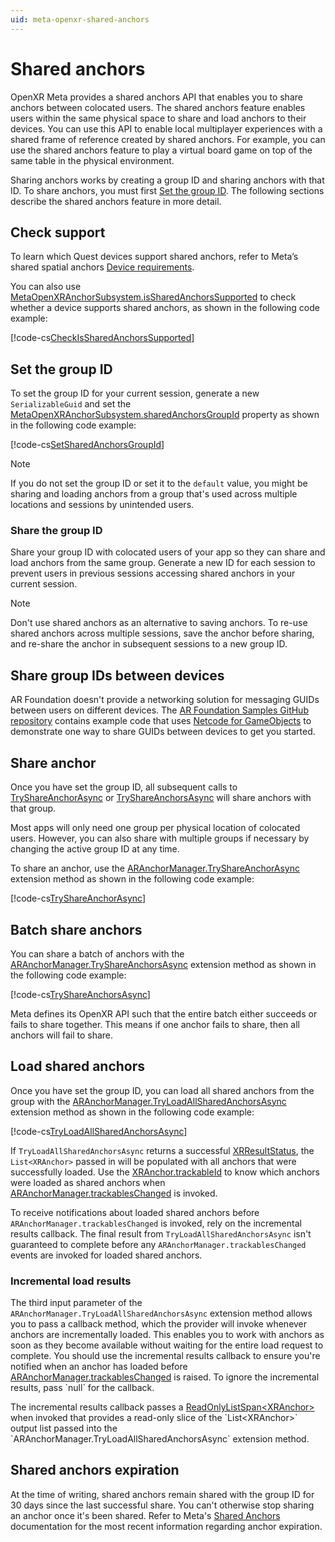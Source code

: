 ```yaml
---
uid: meta-openxr-shared-anchors
---
```

# Shared anchors

OpenXR Meta provides a shared anchors API that enables you to share anchors between colocated users. The shared anchors feature enables users within the same physical space to share and load anchors to their devices. You can use this API to enable local multiplayer experiences with a shared frame of reference created by shared anchors. For example, you can use the shared anchors feature to play a virtual board game on top of the same table in the physical environment.

Sharing anchors works by creating a group ID and sharing anchors with that ID. To share anchors, you must first [Set the group ID](#set-group-id). The following sections describe the shared anchors feature in more detail.

## Check support

To learn which Quest devices support shared anchors, refer to Meta’s shared spatial anchors [Device requirements](https://developers.meta.com/horizon/documentation/unity/unity-shared-spatial-anchors/#device-requirements).

You can also use [MetaOpenXRAnchorSubsystem.isSharedAnchorsSupported](xref:UnityEngine.XR.OpenXR.Features.Meta.MetaOpenXRAnchorSubsystem.isSharedAnchorsSupported) to check whether a device supports shared anchors, as shown in the following code example:

[!code-cs[CheckIsSharedAnchorsSupported](../../../Tests/Runtime/CodeSamples/Anchors/CheckSharedAnchorsSupportSample.cs#CheckIsSharedAnchorsSupported)]

<a id="set-group-id"></a>

## Set the group ID

To set the group ID for your current session, generate a new `SerializableGuid` and set the [MetaOpenXRAnchorSubsystem.sharedAnchorsGroupId](xref:UnityEngine.XR.OpenXR.Features.Meta.MetaOpenXRAnchorSubsystem.sharedAnchorsGroupId) property as shown in the following code example:

[!code-cs[SetSharedAnchorsGroupId](../../../Tests/Runtime/CodeSamples/Anchors/SetSharedAnchorsGroupIdSample.cs#SetSharedAnchorsGroupId)]

> [!NOTE]
> If you do not set the group ID or set it to the `default` value, you might be sharing and loading anchors from a group that's used across multiple locations and sessions by unintended users.

<a id="share-group-id"></a>

### Share the group ID

Share your group ID with colocated users of your app so they can share and load anchors from the same group. Generate a new ID for each session to prevent users in previous sessions accessing shared anchors in your current session.

> [!NOTE]
> Don't use shared anchors as an alternative to saving anchors. To re-use shared anchors across multiple sessions, save the anchor before sharing, and re-share the anchor in subsequent sessions to a new group ID.

## Share group IDs between devices

AR Foundation doesn't provide a networking solution for messaging GUIDs between users on different devices. The [AR Foundation Samples GitHub repository](https://github.com/Unity-Technologies/arfoundation-samples/blob/main/Scripts/Runtime/Networking/SharedAnchorsNetworkMessenger.cs) contains example code that uses [Netcode for GameObjects](https://docs-multiplayer.unity3d.com/netcode/current/about/) to demonstrate one way to share GUIDs between devices to get you started.

## Share anchor

Once you have set the group ID, all subsequent calls to [TryShareAnchorAsync](xref:UnityEngine.XR.OpenXR.Features.Meta.MetaOpenXRAnchorManagerExtensions.TryShareAnchorAsync(UnityEngine.XR.ARFoundation.ARAnchorManager,UnityEngine.XR.ARFoundation.ARAnchor)) or [TryShareAnchorsAsync](xref:UnityEngine.XR.OpenXR.Features.Meta.MetaOpenXRAnchorManagerExtensions.TryShareAnchorsAsync(UnityEngine.XR.ARFoundation.ARAnchorManager,IEnumerable{UnityEngine.XR.ARFoundation.ARAnchor},List{UnityEngine.XR.ARSubsystems.XRShareAnchorResult})) will share anchors with that group.

Most apps will only need one group per physical location of colocated users. However, you can also share with multiple groups if necessary by changing the active group ID at any time.

To share an anchor, use the [ARAnchorManager.TryShareAnchorAsync](xref:UnityEngine.XR.OpenXR.Features.Meta.MetaOpenXRAnchorManagerExtensions.TryShareAnchorAsync(UnityEngine.XR.ARFoundation.ARAnchorManager,UnityEngine.XR.ARFoundation.ARAnchor)) extension method as shown in the following code example:

[!code-cs[TryShareAnchorAsync](../../../Tests/Runtime/CodeSamples/Anchors/SingleShareAnchorSample.cs#TryShareAnchorAsync)]

## Batch share anchors

You can share a batch of anchors with the [ARAnchorManager.TryShareAnchorsAsync](xref:UnityEngine.XR.OpenXR.Features.Meta.MetaOpenXRAnchorManagerExtensions.TryShareAnchorsAsync(UnityEngine.XR.ARFoundation.ARAnchorManager,IEnumerable{UnityEngine.XR.ARFoundation.ARAnchor},List{UnityEngine.XR.ARSubsystems.XRShareAnchorResult})) extension method as shown in the following code example:

[!code-cs[TryShareAnchorsAsync](../../../Tests/Runtime/CodeSamples/Anchors/BatchShareAnchorsSample.cs#TryShareAnchorsAsync)]

Meta defines its OpenXR API such that the entire batch either succeeds or fails to share together. This means if one anchor fails to share, then all anchors will fail to share.

## Load shared anchors

Once you have set the group ID, you can load all shared anchors from the group with the [ARAnchorManager.TryLoadAllSharedAnchorsAsync](xref:UnityEngine.XR.OpenXR.Features.Meta.MetaOpenXRAnchorManagerExtensions.TryLoadAllSharedAnchorsAsync(UnityEngine.XR.ARFoundation.ARAnchorManager,List{UnityEngine.XR.ARSubsystems.XRAnchor},Action{Unity.XR.CoreUtils.Collections.ReadOnlyListSpan{UnityEngine.XR.ARSubsystems.XRAnchor}})) extension method as shown in the following code example:

[!code-cs[TryLoadAllSharedAnchorsAsync](../../../Tests/Runtime/CodeSamples/Anchors/LoadAllSharedAnchorsSample.cs#TryLoadAllSharedAnchorsAsync)]

If `TryLoadAllSharedAnchorsAsync` returns a successful [XRResultStatus](xref:UnityEngine.XR.ARSubsystems.XRResultStatus), the `List<XRAnchor>` passed in will be populated with all anchors that were successfully loaded. Use the [XRAnchor.trackableId](xref:UnityEngine.XR.ARSubsystems.XRAnchor.trackableId) to know which anchors were loaded as shared anchors when [ARAnchorManager.trackablesChanged](xref:UnityEngine.XR.ARFoundation.ARTrackableManager`5.trackablesChanged) is invoked.

To receive notifications about loaded shared anchors before `ARAnchorManager.trackablesChanged` is invoked, rely on the incremental results callback. The final result from `TryLoadAllSharedAnchorsAsync` isn't guaranteed to complete before any `ARAnchorManager.trackablesChanged` events are invoked for loaded shared anchors.

### Incremental load results

The third input parameter of the `ARAnchorManager.TryLoadAllSharedAnchorsAsync` extension method allows you to pass a callback method, which the provider will invoke whenever anchors are incrementally loaded. This enables you to work with anchors as soon as they become available without waiting for the entire load request to complete. You should use the incremental results callback to ensure you're notified when an anchor has loaded before [ARAnchorManager.trackablesChanged](xref:UnityEngine.XR.ARFoundation.ARTrackableManager`5.trackablesChanged) is raised. To ignore the incremental results, pass `null` for the callback.

The incremental results callback passes a [ReadOnlyListSpan\<XRAnchor\>](xref:Unity.XR.CoreUtils.Collections.ReadOnlyListSpan`1) when invoked that provides a read-only slice of the `List<XRAnchor>` output list passed into the `ARAnchorManager.TryLoadAllSharedAnchorsAsync` extension method.

## Shared anchors expiration

At the time of writing, shared anchors remain shared with the group ID for 30 days since the last successful share. You can't otherwise stop sharing an anchor once it's been shared. Refer to Meta's [Shared Anchors](https://developers.meta.com/horizon/documentation/native/android/openxr-spatial-anchors-api-ref/) documentation for the most recent information regarding anchor expiration.
